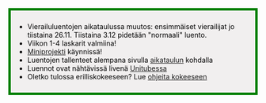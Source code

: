 <div style="color:black; border-style: solid; border-width: thick; border-color: green; padding: 10px; margin-bottom: 15px; padding: 10px; background-color: #F1EFEF;">

  <ul>
    <li>
      Vierailuluentojen aikataulussa muutos: ensimmäiset vierailijat jo tiistaina 26.11. Tiistaina 3.12 pidetään "normaali" luento.
    </li>
    <li>
      Viikon 1-4 laskarit valmiina!
    </li>
    <li>
      <a href="/miniprojekti">Miniprojekti</a> käynnissä!
    </li>
    <li>
      Luentojen tallenteet alempana sivulla <a href="/#aikataulu">aikataulun</a> kohdalla
    </li>
    <li>
    Luennot ovat nähtävissä livenä <a href='https://video.helsinki.fi/unitube/live-stream.html?room=l10'>Unitubessa</a>
    </li>
    <li>
      Oletko tulossa erilliskokeeseen? Lue <a href='/ohje_kokeeseen'>ohjeita kokeeseen</a>
    </li>
  </ul>

</div>